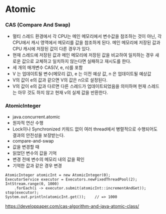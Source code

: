 # Atomic

### CAS (Compare And Swap) 
- 멀티 스레드 환경에서 각 CPU는 메인 메모리에서 변수값을 참조하는 것이 아닌, 각 CPU에서 캐시 영역에서 메모리를 값을 참조하게 된다. 메인 메모리에 저장된 값과 CPU 캐시에 저장된 값이 다른 경우가 있다.
- 현재 스레드에 저장된 값과 메인 메모리에 저장된 값을 비교하여 일치하는 경우 새로운 값으로 교체하고 일치하지 않는다면 실패하고 재시도를 한다. 
- 세 개의 매개변수 CAS(V, e, n)를 포함
- V 는 업데이트될 변수(메모리 값), e 는 이전 예상 값, n 은 업데이트될 예상값 
- V의 값이 e의 값과 같으면 V의 값은 n으로 설정된다.
- V의 값이 e의 값과 다르면 다른 스레드가 업데이트되었음을 ​​의미하며 현재 스레드는 아무 것도 하지 않고 현재 v의 실제 값을 반환한다.

### AtomicInteger
- java.concurrent.atomic
- 원자적 연산 수행
- Lock이나 Synchronized 키워드 없이 여러 thread에서 병렬적으로 수행되어도 결과의 안전성을 보장받는다.
- compare-and-swap
- 값을 변경할 때
 - 읽었던 변수의 값을 기억
 - 변경 전에 변수의 메모리 내의 값을 확인
 - 기억한 값과 같은 경우 변경
````
AtomicInteger atomicInt = new AtomicInteger(0);
ExecutorService executor = Executors.newFixedThreadPool(2);
IntStream.range(0, 1000)
    .forEach(i -> executor.submit(atomicInt::incrementAndGet));
stop(executor);
System.out.println(atomicInt.get());    // => 1000
````

https://developpaper.com/cas-algorithm-and-java-atomic-class/